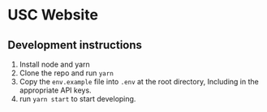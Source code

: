 # USC Website

## Development instructions

1. Install node and yarn
2. Clone the repo and run `yarn`
3. Copy the `env.example` file into `.env` at the root directory,
Including in the appropriate API keys.
4. run `yarn start` to start developing.
